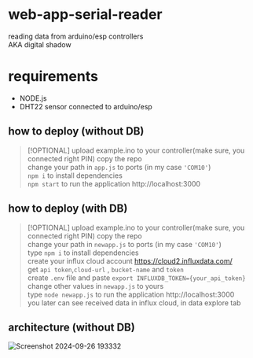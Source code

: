 # web-app-serial-reader
reading data from arduino/esp controllers <br />
AKA digital shadow

# requirements
- NODE.js
- DHT22 sensor connected to arduino/esp

## how to deploy (without DB)
> [!OPTIONAL]
> upload example.ino to your controller(make sure, you connected right PIN)
copy the repo <br />
change your path in `app.js` to ports (in my case `'COM10'`) <br />
`npm i` to install dependencies <br />
`npm start` to run the application http://localhost:3000 <br />

## how to deploy (with DB)
> [!OPTIONAL]
> upload example.ino to your controller(make sure, you connected right PIN)
copy the repo <br />
change your path in `newapp.js` to ports (in my case `'COM10'`) <br />
type `npm i` to install dependencies <br />
create your influx cloud account https://cloud2.influxdata.com/ <br />
get `api token`,`cloud-url` , `bucket-name` and `token` <br />
create `.env` file and paste `export INFLUXDB_TOKEN={your_api_token}`<br />
change other values in `newapp.js` to yours <br />
type `node newapp.js` to run the application http://localhost:3000 <br />
you later can see received data in influx cloud, in data explore tab

## architecture (without DB)
![Screenshot 2024-09-26 193332](https://github.com/user-attachments/assets/ba6e8439-749a-4aa7-942c-208a0dd34f46)
